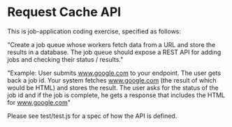 # Request Cache API

This is job-application coding exercise, specified as follows:

"Create a job queue whose workers fetch data from a URL and store the
results in a database.  The job queue should expose a REST API for
adding jobs and checking their status / results."

"Example: User submits www.google.com to your endpoint.  The user gets back a
job id. Your system fetches www.google.com (the result of which would
be HTML) and stores the result.  The user asks for the status of the
job id and if the job is complete, he gets a response that includes
the HTML for www.google.com"

Please see test/test.js for a spec of how the API is defined.

